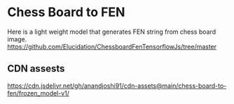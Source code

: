 # Chess Board to FEN

Here is a light weight model that generates FEN string from chess board image.
https://github.com/Elucidation/ChessboardFenTensorflowJs/tree/master


## CDN assests
https://cdn.jsdelivr.net/gh/anandjoshi91/cdn-assets@main/chess-board-to-fen/frozen_model-v1/
